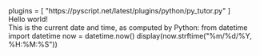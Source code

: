 <link rel="stylesheet" href="https://pyscript.net/latest/pyscript.css" />
<script defer src="https://pyscript.net/latest/pyscript.js"></script>

<py-config>
    plugins = [
        "https://pyscript.net/latest/plugins/python/py_tutor.py"
    ]
</py-config>

<section class="pyscript">
    Hello world! <br />
    This is the current date and time, as computed by Python:
    <py-script>
        from datetime import datetime
        now = datetime.now()
        display(now.strftime("%m/%d/%Y, %H:%M:%S"))
    </py-script>
</section>